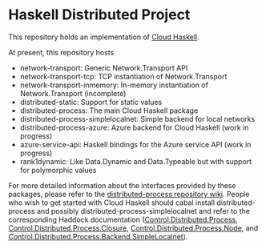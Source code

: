 Haskell Distributed Project
===========================

This repository holds an implementation of [Cloud Haskell][1].

At present, this repository hosts 

* network-transport: Generic Network.Transport API
* network-transport-tcp: TCP instantiation of Network.Transport
* network-transport-inmemory: In-memory instantiation of Network.Transport (incomplete) 
* distributed-static: Support for static values
* distributed-process: The main Cloud Haskell package
* distributed-process-simplelocalnet: Simple backend for local networks
* distributed-process-azure: Azure backend for Cloud Haskell (work in progress)
* azure-service-api: Haskell bindings for the Azure service API (work in progress)
* rank1dynamic: Like Data.Dynamic and Data.Typeable but with support for polymorphic values

For more detailed information about the interfaces provided by these packages,
please refer to the [distributed-process repository wiki][2]. People who wish
to get started with Cloud Haskell should cabal install
distributed-process and possibly distributed-process-simplelocalnet and refer
to the corresponding Haddock documentation ([Control.Distributed.Process][3],
[Control.Distributed.Process.Closure][4],
[Control.Distributed.Process.Node][5], and
[Control.Distributed.Process.Backend.SimpleLocalnet][6]).

[1]: http://research.microsoft.com/en-us/um/people/simonpj/papers/parallel/remote.pdf
[2]: https://github.com/haskell-distributed/distributed-process/wiki
[3]: http://hackage.haskell.org/packages/archive/distributed-process/0.2.1.4/doc/html/Control-Distributed-Process.html
[4]: http://hackage.haskell.org/packages/archive/distributed-process/0.2.1.4/doc/html/Control-Distributed-Process-Closure.html
[5]: http://hackage.haskell.org/packages/archive/distributed-process/0.2.1.4/doc/html/Control-Distributed-Process-Node.html
[6]: http://hackage.haskell.org/packages/archive/distributed-process-simplelocalnet/0.2.0.3/doc/html/Control-Distributed-Process-Backend-SimpleLocalnet.html
